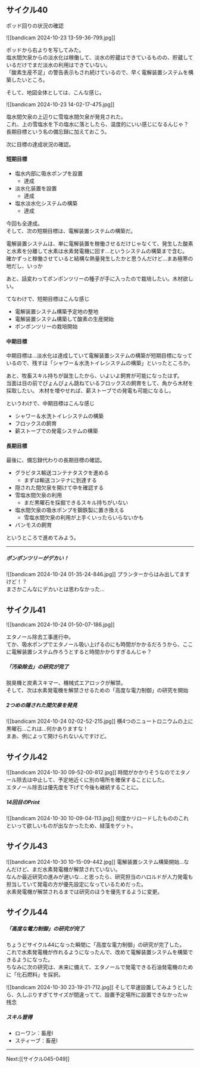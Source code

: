 ## サイクル40

ポッド回りの状況の確認

![[bandicam 2024-10-23 13-59-36-799.jpg]]

ポッドから右よりを写してみた。  
塩水間欠泉からの淡水化は稼働して、淡水の貯蔵はできているものの、貯蔵しているだけでまだ淡水の利用はできていない。  
「酸素生産不足」の警告表示もされ続けているので、早く電解装置システムを構築したいところ。

そして、地図全体としては、こんな感じ。

![[bandicam 2024-10-23 14-02-17-475.jpg]]

塩水間欠泉の上辺りに雪塩水間欠泉が発見された。  
これ、上の雪塩水を下の塩水に落としたら、温度的にいい感じになるんじゃ？  
長期目標という名の備忘録に加えておこう。

次に目標の達成状況の確認。

#### 短期目標

- 塩水内部に吸水ポンプを設置
	- 達成
- 淡水化装置を設置
	- 達成
- 塩水淡水化システムの構築
	- 達成

今回も全達成。  
そして、次の短期目標は、電解装置システムの構築だ。

電解装置システムは、単に電解装置を稼働させるだけじゃなくて、発生した酸素と水素を分離して水素は水素発電機に回す…というシステムの構築まで含む。  
確かずっと稼働させていると結構な熱量発生したかと思うんだけど…まあ極寒の地だし、いっか

あと、話変わってポンポンツリーの種子が手に入ったので栽培したい。木材欲しい。

てなわけで、短期目標はこんな感じ

- 電解装置システム構築予定地の整地
- 電解装置システム構築して酸素の生産開始
- ポンポンツリーの栽培開始

#### 中期目標

中期目標は…淡水化は達成していて電解装置システムの構築が短期目標になっているので、残すは「シャワー＆水洗トイレシステムの構築」といったところか。

あと、牧畜スキル持ちが誕生したから、いよいよ飼育が可能になったはず。  
当面は目の前でぴょんぴょん跳ねているフロックスの飼育をして、角から木材を採取したい。
木材を増やせれば、薪ストーブでの発電も可能になるし。

というわけで、中期目標はこんな感じ

- シャワー＆水洗トイレシステムの構築
- フロックスの飼育
- 薪ストーブでの発電システムの構築

#### 長期目標

最後に、備忘録代わりの長期目標の確認。

- グラビタス輸送コンテナタスクを進める
	- まずは輸送コンテナに到達する
- 隠された間欠泉を開けて中を確認する
- 雪塩水間欠泉の利用
	- まだ黒曜石を採掘できるスキル持ちがいない
- 塩水間欠泉の吸水ポンプを鋼鉄製に置き換える
	- 雪塩水間欠泉の利用が上手くいったらいらないかも
- バンモスの飼育

というところで進めてみよう。

----

##### ポンポンツリーがデカい！

![[bandicam 2024-10-24 01-35-24-846.jpg]]
プランターからはみ出してますけど！？  
まさかこんなにデカいとは思わなかった…

## サイクル41

![[bandicam 2024-10-24 01-50-07-186.jpg]]

エタノール除去工事進行中。  
てか、吸水ポンプでエタノール吸い上げるのにも時間がかかるだろうから、ここに電解装置システム作ろうとすると時間かかりすぎるんじゃ？

##### 「汚染除去」の研究が完了

脱臭機と炭素スキマー、機械式エアロックが解禁。  
そして、次は水素発電機を解禁させるための「高度な電力制御」の研究を開始

##### 2つめの隠された間欠泉を発見

![[bandicam 2024-10-24 02-02-52-215.jpg]]
横4つのニュートロニウムの上に黒曜石…これは…何かありますな！  
まあ、例によって開けられないんですけど。

## サイクル42

![[bandicam 2024-10-30 09-52-00-812.jpg]]
時間がかかりそうなのでエタノール除去は中止して、予定地近くに別の場所を確保することにした。  
エタノール除去は優先度を下げて今後も継続することに。

##### 14回目のPrint

![[bandicam 2024-10-30 10-09-04-113.jpg]]
何度かリロードしたもののこれといって欲しいものが出なかったため、緑藻をゲット。

## サイクル43

![[bandicam 2024-10-30 10-15-09-442.jpg]]
電解装置システム構築開始…なんだけど、まだ水素発電機が解禁されていない。  
なんか最近研究の進みが遅いな…と思ったら、研究担当のハロルドが人力発電も担当していて発電の方が優先設定になっているためだった。  
水素発電機が解禁されるまでは研究のほうを優先するように変更。

## サイクル44

##### 「高度な電力制御」の研究が完了

ちょうどサイクル44になった瞬間に「高度な電力制御」の研究が完了した。  
これで水素発電機が作れるようになったんで、改めて電解装置システムを構築できるようになった。  
ちなみに次の研究は、未来に備えて、エタノールで発電できる石油発電機のために「化石燃料」を採択。

![[bandicam 2024-10-30 23-19-21-712.jpg]]
そして早速設置してみようとしたら、久しぶりすぎてサイズが間違ってて、設置予定場所に設置できなかったｗ  残念


##### スキル習得

- ローワン：畜産I
- スティーブ：畜産I

----
Next:[[サイクル045-049]]